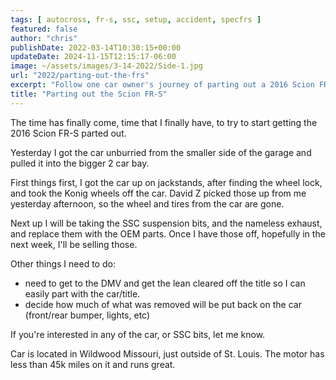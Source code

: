 ```yaml
---
tags: [ autocross, fr-s, ssc, setup, accident, specfrs ]
featured: false
author: "chris"
publishDate: 2022-03-14T10:30:15+00:00
updateDate: 2024-11-15T12:15:17-06:00
image: ~/assets/images/3-14-2022/Side-1.jpg
url: "2022/parting-out-the-frs"
excerpt: "Follow one car owner's journey of parting out a 2016 Scion FR-S, from wheel removal to selling off OEM parts and SSC suspension bits."
title: "Parting out the Scion FR-S"
---
```


The time has finally come, time that I finally have, to try to start getting the 2016 Scion FR-S parted out.

Yesterday I got the car unburried from the smaller side of the garage and pulled it into the bigger 2 car bay.

First things first, I got the car up on jackstands, after finding the wheel lock, and took the Konig wheels off the car. David Z picked those up from me yesterday afternoon, so the wheel and tires from the car are gone.

Next up I will be taking the SSC suspension bits, and the nameless exhaust, and replace them with the OEM parts. Once I have those off, hopefully in the next week, I'll be selling those.

Other things I need to do:

* need to get to the DMV and get the lean cleared off the title so I can easily part with the car/title.
* decide how much of what was removed will be put back on the car (front/rear bumper, lights, etc)

If you're interested in any of the car, or SSC bits, let me know.

Car is located in Wildwood Missouri, just outside of St. Louis. The motor has less than 45k miles on it and runs great.
